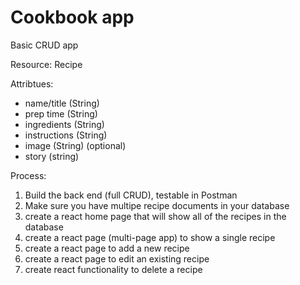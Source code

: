 # Cookbook app

Basic CRUD app

Resource: Recipe 

Attribtues:
* name/title (String)
* prep time (String)
* ingredients (String)
* instructions (String)
* image (String) (optional)
* story (string)

Process:
1. Build the back end (full CRUD), testable in Postman
2. Make sure you have multipe recipe documents in your database
3. create a react home page that will show all of the recipes in the database
4. create a react page (multi-page app) to show a single recipe
5. create a react page to add a new recipe
6. create a react page to edit an existing recipe
7. create react functionality to delete a recipe
